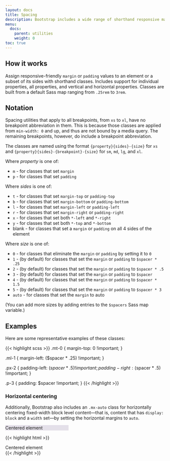 ```yaml
---
layout: docs
title: Spacing
description: Bootstrap includes a wide range of shorthand responsive margin and padding utility classes to modify an element's appearance.
menu:
  docs:
    parent: utilities
    weight: 0
toc: true
---
```


## How it works

Assign responsive-friendly `margin` or `padding` values to an element or a subset of its sides with shorthand classes. Includes support for individual properties, all properties, and vertical and horizontal properties. Classes are built from a default Sass map ranging from `.25rem` to `3rem`.

## Notation

Spacing utilities that apply to all breakpoints, from `xs` to `xl`, have no breakpoint abbreviation in them. This is because those classes are applied from `min-width: 0` and up, and thus are not bound by a media query. The remaining breakpoints, however, do include a breakpoint abbreviation.

The classes are named using the format `{property}{sides}-{size}` for `xs` and `{property}{sides}-{breakpoint}-{size}` for `sm`, `md`, `lg`, and `xl`.

Where *property* is one of:

* `m` - for classes that set `margin`
* `p` - for classes that set `padding`

Where *sides* is one of:

* `t` - for classes that set `margin-top` or `padding-top`
* `b` - for classes that set `margin-bottom` or `padding-bottom`
* `l` - for classes that set `margin-left` or `padding-left`
* `r` - for classes that set `margin-right` or `padding-right`
* `x` - for classes that set both `*-left` and `*-right`
* `y` - for classes that set both `*-top` and `*-bottom`
* blank - for classes that set a `margin` or `padding` on all 4 sides of the element

Where *size* is one of:

* `0` - for classes that eliminate the `margin` or `padding` by setting it to `0`
* `1` - (by default) for classes that set the `margin` or `padding` to `$spacer * .25`
* `2` - (by default) for classes that set the `margin` or `padding` to `$spacer * .5`
* `3` - (by default) for classes that set the `margin` or `padding` to `$spacer`
* `4` - (by default) for classes that set the `margin` or `padding` to `$spacer * 1.5`
* `5` - (by default) for classes that set the `margin` or `padding` to `$spacer * 3`
* `auto` - for classes that set the `margin` to auto

(You can add more sizes by adding entries to the `$spacers` Sass map variable.)

## Examples

Here are some representative examples of these classes:

{{< highlight scss >}}
.mt-0 {
  margin-top: 0 !important;
}

.ml-1 {
  margin-left: ($spacer * .25) !important;
}

.px-2 {
  padding-left: ($spacer * .5) !important;
  padding-right: ($spacer * .5) !important;
}

.p-3 {
  padding: $spacer !important;
}
{{< /highlight >}}

### Horizontal centering
Additionally, Bootstrap also includes an `.mx-auto` class for horizontally centering fixed-width block level content—that is, content that has `display: block` and a `width` set—by setting the horizontal margins to `auto`.

<div class="bd-example">
  <div class="mx-auto" style="width: 200px; background-color: rgba(86,61,124,.15);">
    Centered element
  </div>
</div>

{{< highlight html >}}
<div class="mx-auto" style="width: 200px;">
  Centered element
</div>
{{< /highlight >}}
